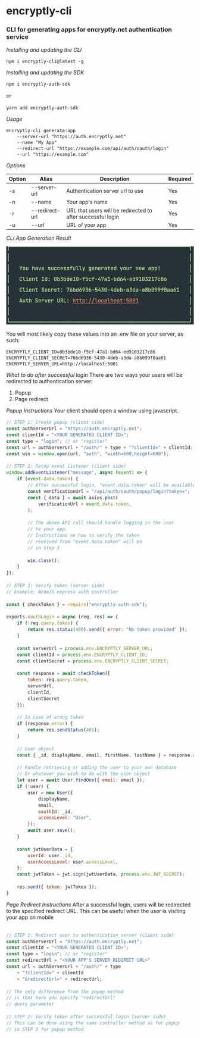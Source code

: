 # encryptly-cli
### CLI for generating apps for encryptly.net authentication service

_Installing and updating the CLI_
```
npm i encryptly-cli@latest -g
```

_Installing and updating the SDK_
```
npm i encryptly-auth-sdk

or 

yarn add encryptly-auth-sdk
```

_Usage_
```
encryptly-cli generate:app 
    --server-url "https://auth.encryptly.net" 
    --name "My App"
    --redirect-url "https://example.com/api/auth/oauth/login"
    --url "https://example.com"
```

_Options_

Option | Alias | Description | Required
------ | ----- | ----------- | --------
-s | --server-url | Authentication server url to use | Yes
-n | --name | Your app's name | Yes
-r | --redirect-url | URL that users will be redirected to after successful login | Yes
-u | --url | URL of your app | Yes

_CLI App Generation Result_

![Success](./assets/success.png)

You will most likely copy these values into an .env file on your server,
as such:
```
ENCRYPTLY_CLIENT_ID=0b3bde10-f5cf-47a1-bd64-ed9103217c86
ENCRYPTLY_CLIENT_SECRET=76bd6936-5430-4deb-a3da-a8b099f0aa61
ENCRYPTLY_SERVER_URL=http://localhost:5001
```

_What to do after successful login_
There are two ways your users will be redirected to
authentication server:
1. Popup
2. Page redirect

_Popup Instructions_
Your client should open a window using javascript.
```javascript
// STEP 1: Create popup (client side)
const authServerUrl = "https://auth.encryptly.net";
const clientId = "<YOUR GENERATED CLIENT ID>";
const type = "login"; // or "register"
const url = authServerUrl + "/auth/" + type + "?clientId=" + clientId;
const win = window.open(url, "auth", "width=600,height=600");

// STEP 2: Setup event listener (client side)
window.addEventListener("message", async (event) => {
    if (event.data.token) {
        // After successful login, "event.data.token" will be available
        const verificationUrl = "/api/auth/oauth/popup/login?token=";
        const { data } = await axios.post(
            verificationUrl + event.data.token,
        );
        
        // The above API call should handle logging in the user
        // to your app. 
        // Instructions on how to verify the token
        // received from "event.data.token" will be
        // in Step 3

        win.close();
    }
});

// STEP 3: Verify token (server side)
// Example: NodeJS express auth controller

const { checkToken } = require("encryptly-auth-sdk");

exports.oauthLogin = async (req, res) => {
    if (!req.query.token) {
        return res.status(400).send({ error: "No token provided" });
    }

    const serverUrl = process.env.ENCRYPTLY_SERVER_URL;
    const clientId = process.env.ENCRYPTLY_CLIENT_ID;
    const clientSecret = process.env.ENCRYPTLY_CLIENT_SECRET;

    const response = await checkToken({
        token: req.query.token,
        serverUrl,
        clientId,
        clientSecret
    });

    // In case of wrong token
    if (response.error) {
        return res.sendStatus(401);
    }

    // User object
    const { _id, displayName, email, firstName, lastName } = response.user;

    // Handle retrieving or adding the user to your own database
    // Or whatever you wish to do with the user object
    let user = await User.findOne({ email: email });
    if (!user) {
        user = new User({
            displayName,
            email,
            oauthId: _id,
            accessLevel: "User",
        });
        await user.save();
    }

    const jwtUserData = {
        userId: user._id,
        userAccessLevel: user.accessLevel,
    };
    const jwtToken = jwt.sign(jwtUserData, process.env.JWT_SECRET);

    res.send({ token: jwtToken });
}
```

_Page Redirect Instructions_
After a successful login, users will be redirected to the
specified redirect URL. This can be useful when the user
is visiting your app on mobile

```javascript

// STEP 1: Redirect user to authentication server (client side)
const authServerUrl = "https://auth.encryptly.net";
const clientId = "<YOUR GENERATED CLIENT ID>";
const type = "login"; // or "register"
const redirectUrl = "<YOUR APP'S SERVER REDIRECT URL>"
const url = authServerUrl + "/auth/" + type 
    + "?clientId=" + clientId 
    + "&redirectUrl=" + redirectUrl;

// The only difference from the popup method
// is that here you specify "redirectUrl" 
// query parameter

// STEP 2: Verify token after successful login (server side)
// This can be done using the same controller method as for popup
// in STEP 3 for popup method
```